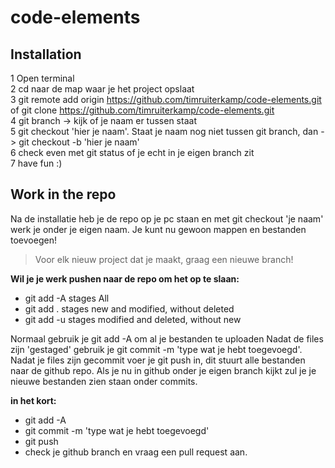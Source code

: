 # code-elements


## Installation

1 Open terminal  
2 cd naar de map waar je het project opslaat  
3 git remote add origin https://github.com/timruiterkamp/code-elements.git  of git clone https://github.com/timruiterkamp/code-elements.git  
4 git branch -> kijk of je naam er tussen staat  
5 git checkout 'hier je naam'. Staat je naam nog niet tussen git branch, dan -> git checkout -b 'hier je naam'  
6 check even met git status of je echt in je eigen branch zit  
7 have fun :)    


## Work in the repo
Na de installatie heb je de repo op je pc staan en met git checkout 'je naam' werk je onder je eigen naam.
Je kunt nu gewoon mappen en bestanden toevoegen!

> Voor elk nieuw project dat je maakt, graag een nieuwe branch! 

**Wil je je werk pushen naar de repo om het op te slaan:**

* git add -A stages All
* git add . stages new and modified, without deleted
* git add -u stages modified and deleted, without new

Normaal gebruik je git add -A om al je bestanden te uploaden
Nadat de files zijn 'gestaged' gebruik je git commit -m 'type wat je hebt toegevoegd'. 
Nadat je files zijn gecommit voer je git push in, dit stuurt alle bestanden naar de github repo. Als je nu in github onder je eigen branch kijkt zul je je nieuwe bestanden zien staan onder commits.

**in het kort:**
* git add -A
* git commit -m 'type wat je hebt toegevoegd'
* git push
* check je github branch en vraag een pull request aan.
